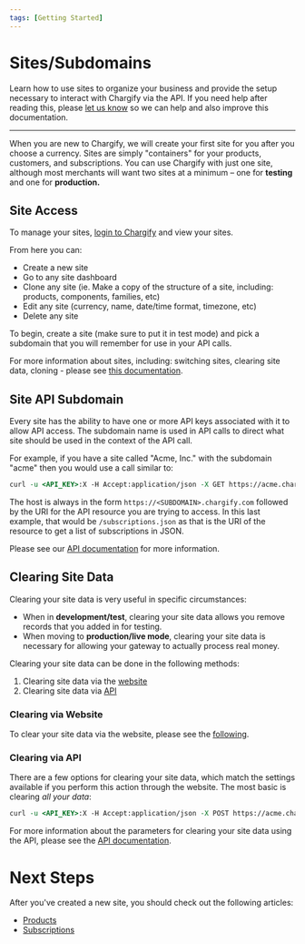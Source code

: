 ```yaml
---
tags: [Getting Started]
---
```


# Sites/Subdomains

Learn how to use sites to organize your business and provide the setup necessary to interact with Chargify via the API. If you need help after reading this, please [let us know](./Overview.md#support) so we can help and also improve this documentation.

----------

When you are new to Chargify, we will create your first site for you after you choose a currency. Sites are simply "containers" for your products, customers, and subscriptions. You can use Chargify with just one site, although most merchants will want two sites at a minimum – one for **testing** and one for **production.**

## Site Access

To manage your sites, [login to Chargify](https://app.chargify.com/login) and view your sites.

From here you can:

* Create a new site
* Go to any site dashboard
* Clone any site (ie. Make a copy of the structure of a site, including: products, components, families, etc)
* Edit any site (currency, name, date/time format, timezone, etc)
* Delete any site

To begin, create a site (make sure to put it in test mode) and pick a subdomain that you will remember for use in your API calls.

For more information about sites, including: switching sites, clearing site data, cloning - please see [this documentation](https://help.chargify.com/sites/sites-intro.html).

## Site API Subdomain

Every site has the ability to have one or more API keys associated with it to allow API access. The subdomain name is used in API calls to direct what site should be used in the context of the API call.

For example, if you have a site called "Acme, Inc." with the subdomain "acme" then you would use a call similar to:

```perl
curl -u <API_KEY>:X -H Accept:application/json -X GET https://acme.chargify.com/subscriptions.json
```

The host is always in the form `https://<SUBDOMAIN>.chargify.com` followed by the URI for the API resource you are trying to access. In this last example, that would be `/subscriptions.json` as that is the URI of the resource to get a list of subscriptions in JSON.

Please see our [API documentation](https://chargify.stoplight.io/docs/api-docs/YXBpOjE0MTA4MjYx-chargify-api) for more information.

## Clearing Site Data

Clearing your site data is very useful in specific circumstances:

* When in **development/test**, clearing your site data allows you remove records that you added in for testing.
* When moving to **production/live mode**, clearing your site data is necessary for allowing your gateway to actually process real money.

Clearing your site data can be done in the following methods:

1. Clearing site data via the [website](#clearing-via-website)
2. Clearing site data via [API](#clearing-via-api)

### Clearing via Website

To clear your site data via the website, please see the [following](https://help.chargify.com/sites/clearing-site-data.html).

### Clearing via API

There are a few options for clearing your site data, which match the settings available if you perform this action through the website. The most basic is clearing *all your data*:

```perl
curl -u <API_KEY>:X -H Accept:application/json -X POST https://acme.chargify.com/sites/clear_data.json
```

For more information about the parameters for clearing your site data using the API, please see the [API documentation](https://chargify.stoplight.io/docs/api-docs/b3A6MTQxMDgyNjk-clear-site-data).

# Next Steps

After you've created a new site, you should check out the following articles:

* [Products](./Products.md)
* [Subscriptions](../basics/Signups.md)

